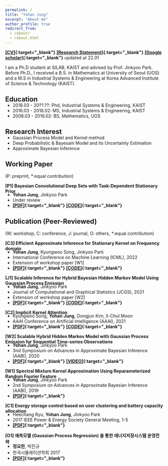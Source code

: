 ```yaml
---
permalink: /
title: "Yohan Jung"
excerpt: "About me"
author_profile: true
redirect_from: 
  - /about/
  - /about.html
---
```


**[[CV]](https://drive.google.com/file/d/1Ga4gctbENZB8RPv_3YDtuuWzFmZQ10ys/view?usp=sharing){:target="_blank"}** **[[Research Statement]](https://){:target="_blank"}**  **[[Google scholar]](https://scholar.google.com/citations?user=DwAJS14AAAAJ&hl=ko){:target="_blank"}** updated at 22.01

I am a Ph.D student at SILAB, KAIST and advised by Prof. Jinkyoo Park. Before Ph.D., I received a B.S. in Mathematics at University of Seoul (UOS) and a M.S in Industrial Systems & Engineering at Korea Advanced Institute of Science & Technology (KAIST).


<style type='text/css'>
  ul{
    margin:0;
    margin-top: -20px;
  }
</style>  

## Education
* 2018.03 - 20??.??: Phd, Industrial Systems & Engineering, KAIST
* 2016.03 - 2018.02: MS, Industrial Systems & Engineering, KAIST
* 2008.03 - 2016.02: BS, Mathematics, UOS



## Research Interest
* Gaussian Process Model and Kernel method
* Deep Probabilistic & Bayesain Model and its Uncertainty Estimation
* Approximate Bayesian Inference



## Working Paper
(P: preprint, *:equal contribution)

**[P1] Bayesian Convolutional Deep Sets with Task-Dependent Stationary Prior** 
* **Yohan Jung**, Jinkyoo Park  
* Under review
* **[[PDF]](https://){:target="_blank"}** **[[CODE]](https://){:target="_blank"}**    <br/>



## Publication (Peer-Reviewed)
(W: workshop, C: conference, J: journal, O: others, *:equal contribution)

**[C3] Efficient Approximate Inference for Stationary Kernel on Frequency domain** 
* **Yohan Jung**, Kyungwoo Song, Jinkyoo Park  
* International Conference on Machine Learning (ICML), 2022
* Extension of workshop paper [W1]  
* **[[PDF]](https://){:target="_blank"}** **[[CODE]](https://){:target="_blank"}**    <br/>

**[J1] Scalable Inference for Hybrid Bayesian Hidden Markov Model Using Gaussian Process Emission** 
* **Yohan Jung**, Jinkyoo Park
* Journal of Computational and Graphical Statistics (JCGS), 2021
* Extension of workshop paper [W2]
* **[[PDF]](https://drive.google.com/file/d/1odWC2x8cU5C3v4Dw32K4iU0UhTIPZs4G/view?usp=sharing){:target="_blank"}** **[[CODE]](https://github.com/becre2021/abinferhmmgp){:target="_blank"}** <br/>

**[C2] Implicit Kernel Attention** 
* Kyungwoo Song, **Yohan Jung**, Dongjun Kim, Il-Chul Moon
* AAAI Conference on Artificial Intelligence (AAAI), 2021
* **[[PDF]](https://ojs.aaai.org/index.php/AAAI/article/view/17168/16975){:target="_blank"}** **[[CODE]](https://github.com/gtshs2/Implicit_Kernel_Attention){:target="_blank"}**<br/>

**[W2] Scalable Hybrid Hidden Markov Model with Gaussian Process Emission for Sequential Time-series Observations** 
* **Yohan Jung**, Jinkyoo Park
* 3nd Symposium on Advances in Approximate Bayesian Inference (AABI), 2020
* **[[PDF]](https://openreview.net/forum?id=gls08I17Zx){:target="_blank"}** **[[VIDEO]](https://youtu.be/W8V4GZ21KbE){:target="_blank"}**  <br/>

**[W1] Spectral Mixture Kernel Approximation Using Reparameterized Random Fourier Feature** 
* **Yohan Jung**, Jinkyoo Park
* 2nd Symposium on Advances in Approximate Bayesian Inference (AABI), 2019
* **[[PDF]](https://openreview.net/pdf?id=HJlvKy3VFS){:target="_blank"}**   <br/>

**[C1] Energy storage control based on user clustering and battery capacity allocation** 
* Heechang Ryu, **Yohan Jung**, Jinkyoo Park
* 2017 IEEE Power & Energy Society General Meeting, 1-5
* **[[PDF]](https://ieeexplore.ieee.org/document/8273768){:target="_blank"}**   <br/>

**[O1] 예측모델 (Gaussian Process Regression) 을 통한 에너지저장시스템 운영전략** 
* **정요한**, 박진규
* 한국시뮬레이션학회 2017
* **[[PDF]](https://www.dbpia.co.kr/pdf/pdfView.do?nodeId=NODE07169362&mark=0&useDate=&ipRange=N&accessgl=Y&language=ko_KR){:target="_blank"}**   <br/>
